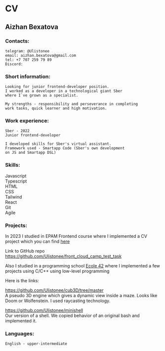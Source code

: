# CV
## Aizhan Bexatova
### Contacts:
    telegram: @Ulistonee
    email: aizhan.bexatova@gmail.com
    tel: +7 707 259 79 89
    Discord: 
    
### Short information:
    Looking for junior frontend-developer position.
    I worked as a developer in a technological giant Sber 
    where I`ve grown as a specialist. 

    My strengths - responsibility and perseverance in completing
    work tasks, quick learner and high motivation.
### Work experience:
    Sber - 2022
    Junior frontend-developer

    I developed skills for Sber's virtual assistant. 
    Framework used - Smartapp Code (Sber's own development 
    on JS and Smartapp DSL)
### Skills:
Javascript<br>
Typescript<br>
HTML<br>
CSS<br>
Tailwind<br>
React<br>
Git<br>
Agile<br>
### Projects:
In 2023 I studied in EPAM Frontend course where I implemented
a CV project which you can find [here](https://cv-app-jet.vercel.app/cv)
    
Link to GitHub repo<br> 
https://github.com/Ulistonee/front_cloud_camp_test_task

Also I studied in a programming school [Ecole 42](https://42.fr/en/homepage/)
where I implemented a few projects using C/C++ 
using low-level programming

Here is the links:

https://github.com/Ulistonee/cub3D/tree/master <br>
A pseudo 3D engine which gives a dynamic view inside a maze.
Looks like Doom or Wolfenstein. I used raycasting technology.

https://github.com/Ulistonee/minishell <br>
Our version of a shell. We copied behavior of an original 
bash and implemented it.

### Languages:
    English - upper-intermediate


    